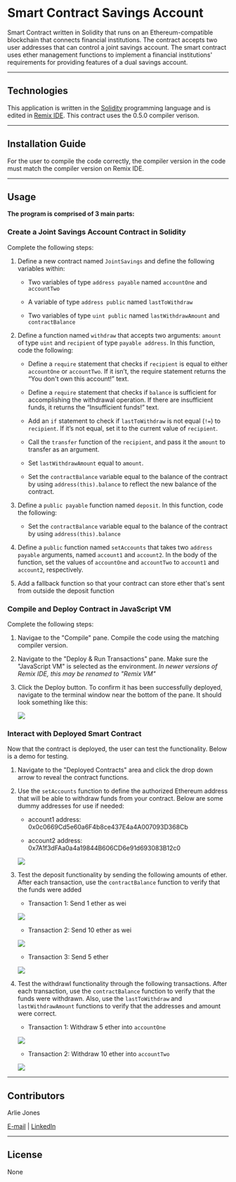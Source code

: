 # Smart Contract Savings Account

Smart Contract written in Solidity that runs on an Ethereum-compatible blockchain that connects financial institutions. The contract accepts two user addresses that can control a joint savings account. The smart contract uses ether management functions to implement a financial institutions' requirements for providing features of a dual savings account.

----

## Technologies
This application is written in the [Solidity](https://docs.soliditylang.org/_/downloads/en/latest/pdf/) programming language and is edited in [Remix IDE](https://remix-ide.readthedocs.io/en/latest/). This contract uses the 0.5.0 compiler verison. 


----

## Installation Guide

For the user to compile the code correctly, the compiler version in the code must match the compiler version on Remix IDE. 

----

## Usage

**The program is comprised of 3 main parts:**

### Create a Joint Savings Account Contract in Solidity

Complete the following steps:

1. Define a new contract named `JointSavings` and define the following variables within:

    - Two variables of type `address payable` named `accountOne` and `accountTwo`

    - A variable of type `address public` named `lastToWithdraw`

    - Two variables of type `uint public` named `lastWithdrawAmount` and `contractBalance`

2. Define a function named `withdraw` that accepts two arguments: `amount` of type `uint` and `recipient` of type `payable address`. In this function, code the following:

    - Define a `require` statement that checks if `recipient` is equal to either `accountOne` or `accountTwo`. If it isn’t, the require statement returns the “You don't own this account!” text.

    - Define a `require` statement that checks if `balance` is sufficient for accomplishing the withdrawal operation. If there are insufficient funds, it returns the “Insufficient funds!” text.

    - Add an `if` statement to check if `lastToWithdraw` is not equal (`!=`) to `recipient`. If it’s not equal, set it to the current value of `recipient`.

    - Call the `transfer` function of the `recipient`, and pass it the `amount` to transfer as an argument.

    - Set `lastWithdrawAmount` equal to `amount`.

    - Set the `contractBalance` variable equal to the balance of the contract by using `address(this).balance` to reflect the new balance of the contract.

3. Define a `public payable` function named `deposit`. In this function, code the following:

    - Set the `contractBalance` variable equal to the balance of the contract by using `address(this).balance`

4. Define a `public` function named `setAccounts` that takes two `address payable` arguments, named `account1` and `account2`. In the body of the function, set the values of `accountOne` and `accountTwo` to `account1` and `account2`, respectively.

5. Add a fallback function so that your contract can store ether that's sent from outside the deposit function


### Compile and Deploy Contract in JavaScript VM

Complete the following steps:

1. Navigae to the "Compile" pane. Compile the code using the matching compiler version.


2. Navigate to the "Deploy & Run Transactions" pane. Make sure the "JavaScript VM" is selected as the environment. *In newer versions of Remix IDE, this may be renamed to "Remix VM"*


3. Click the Deploy button. To confirm it has been successfully deployed, navigate to the terminal window near the bottom of the pane. It should look something like this:

    ![](Execution_Results/deploy_confirmation.png)


### Interact with Deployed Smart Contract 

Now that the contract is deployed, the user can test the functionality. Below is a demo for testing.

1. Navigate to the "Deployed Contracts" area and click the drop down arrow to reveal the contract functions.

2. Use the `setAccounts` function to define the authorized Ethereum address that will be able to withdraw funds from your contract. Below are some dummy addresses for use if needed:

    - account1 address: 0x0c0669Cd5e60a6F4b8ce437E4a4A007093D368Cb

    - account2 address: 0x7A1f3dFAa0a4a19844B606CD6e91d693083B12c0

    ![](Execution_Results/setAccounts.png)

3. Test the deposit functionality by sending the following amounts of ether. After each transaction, use the `contractBalance` function to verify that the funds were added

    - Transaction 1: Send 1 ether as wei

    ![](Execution_Results/balance1eth.png)

    - Transaction 2: Send 10 ether as wei

    ![](Execution_Results/balance10eth.png)

    - Transaction 3: Send 5 ether 

    ![](Execution_Results/balance15eth.png)

4. Test the withdrawl functionality through the following transactions. After each transaction, use the `contractBalance` function to verify that the funds were withdrawn. Also, use the `lastToWithdraw` and `lastWithdrawAmount` functions to verify that the addresses and amount were correct.

    - Transaction 1: Withdraw 5 ether into `accountOne`

    ![](Execution_Results/withdraw1.png)
    
    - Transaction 2: Withdraw 10 ether into `accountTwo`

    ![](Execution_Results/withdraw2.png)

----

## Contributors

Arlie Jones

[E-mail](arliejones98@gmail.com)  |  [LinkedIn](https://www.linkedin.com/in/arlie-jones-020092159/)

----

## License

None